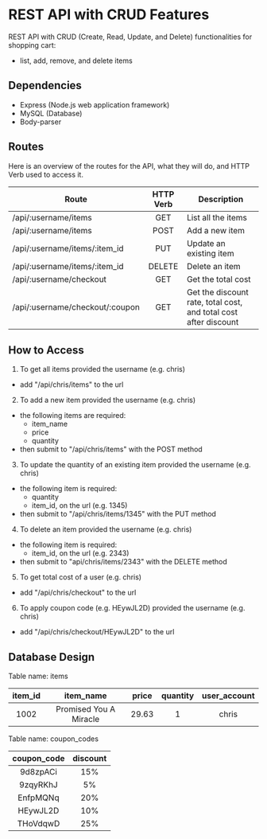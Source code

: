 # REST API with CRUD Features
REST API with CRUD (Create, Read, Update, and Delete) functionalities for shopping cart: 
* list, add, remove, and delete items

Dependencies
------------
* Express (Node.js web application framework)
* MySQL (Database)
* Body-parser
 
Routes
------
Here is an overview of the routes for the API, what they will do, and HTTP Verb used to access it.

|Route                           | HTTP Verb | Description                                                      |
|--------------------------------| :-------: | ---------------------------------------------------------------- |
|/api/:username/items            | GET       | List all the items                                               |
|/api/:username/items            | POST      | Add a new item                                                   |
|/api/:username/items/:item_id   | PUT       | Update an existing item                                          |
|/api/:username/items/:item_id   | DELETE    | Delete an item                                                   |
|/api/:username/checkout         | GET       | Get the total cost                                               |
|/api/:username/checkout/:coupon | GET       | Get the discount rate, total cost, and total cost after discount |

How to Access
-------------
1. To get all items provided the username (e.g. chris)
  * add "/api/chris/items" to the url
2. To add a new item provided the username (e.g. chris)
  * the following items are required:
    * item_name
    * price
    * quantity
  * then submit to "/api/chris/items" with the POST method
3. To update the quantity of an existing item provided the username (e.g. chris)
  * the following item is required:
    * quantity
    * item_id, on the url (e.g. 1345)
  * then submit to "/api/chris/items/1345" with the PUT method
4. To delete an item provided the username (e.g. chris)
  * the following item is required:
    * item_id, on the url (e.g. 2343)
  * then submit to "api/chris/items/2343" with the DELETE method
5. To get total cost of a user (e.g. chris)
  * add "/api/chris/checkout" to the url
6. To apply coupon code (e.g. HEywJL2D) provided the username (e.g. chris)
  * add "/api/chris/checkout/HEywJL2D" to the url

Database Design
---------------
Table name: items

| item_id | item_name              | price | quantity | user_account |
|:-------:|:----------------------:|:-----:|:--------:|:------------:|
|1002     | Promised You A Miracle | 29.63 | 1        | chris        |

Table name: coupon_codes

| coupon_code | discount               | 
|:-----------:|:----------------------:|
|9d8zpACi     | 15%                    |
|9zqyRKhJ     | 5%                     |
|EnfpMQNq     | 20%                    |
|HEywJL2D     | 10%                    |
|THoVdqwD     | 25%                    |
